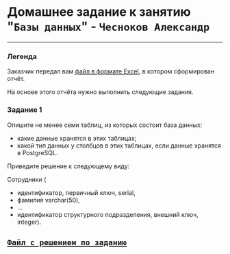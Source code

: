 # Домашнее задание к занятию  "`Базы данных`" - `Чесноков Александр`

---
### Легенда

Заказчик передал вам [файл в формате Excel](https://github.com/netology-code/sdb-homeworks/blob/main/resources/hw-12-1.xlsx), в котором сформирован отчёт. 

На основе этого отчёта нужно выполнить следующие задания.

### Задание 1

Опишите не менее семи таблиц, из которых состоит база данных:

- какие данные хранятся в этих таблицах;
- какой тип данных у столбцов в этих таблицах, если данные хранятся в PostgreSQL.

Приведите решение к следующему виду:

Сотрудники (

- идентификатор, первичный ключ, serial,
- фамилия varchar(50),
- ...
- идентификатор структурного подразделения, внешний ключ, integer).

## [`Файл с решением по заданию`](https://github.com/requeiem/sys-pattern-homework-git-8.03-hw/blob/main/img/%D0%97%D0%B0%D0%B4%D0%B0%D0%BD%D0%B8%D0%B52.xlsx)
